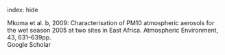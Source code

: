 index: hide

<div class="Citation">

  <div class="Citation-body">
    <div class="Citation-text">Mkoma et al. b, 2009: Characterisation of PM10 atmospheric aerosols for the wet season 2005 at two sites in East Africa. <span class="Article-journal">Atmospheric Environment, </span><span class="Article-volume">43, </span>631–639pp.</div>
    <div class="Citation-links">
      <div class="CitationLink" data-href="https://scholar.google.com/scholar?q=Characterisation+of+PM10+atmospheric+aerosols+for+the+wet+season+2005+at+two+sites+in+East+Africa">
        <div class="CitationLink-icon CitationLink-Scholar"></div>
        <div class="CitationLink-text">Google Scholar</div>
      </div>
    </div>
  </div>
</div>


<div class="Citation-copy">

</div>